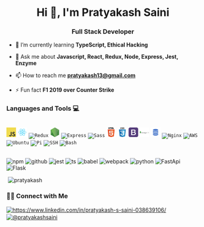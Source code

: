 <h1 align="center">Hi 👋, I'm Pratyakash Saini</h1>
<h3 align="center">Full Stack Developer</h3>

- 🌱 I’m currently learning **TypeScript, Ethical Hacking**

- 💬 Ask me about **Javascript, React, Redux, Node, Express, Jest, Enzyme**

- 📫 How to reach me **pratyakash13@gmail.com**

- ⚡ Fun fact **F1 2019 over Counter Strike**

### Languages and Tools :computer:

<br/>
<code><img alt="Javascript" height="25" src="https://raw.githubusercontent.com/github/explore/80688e429a7d4ef2fca1e82350fe8e3517d3494d/topics/javascript/javascript.png"></code>
<code><img alt="React" height="25" src="https://raw.githubusercontent.com/github/explore/80688e429a7d4ef2fca1e82350fe8e3517d3494d/topics/react/react.png"></code>
<code><img alt="Redux" height="25" src="https://raw.githubusercontent.com/reduxjs/redux/master/logo/logo.png"></code>
<code><img alt="Node" height="25" src="https://raw.githubusercontent.com/github/explore/80688e429a7d4ef2fca1e82350fe8e3517d3494d/topics/nodejs/nodejs.png"></code>
<code><img alt="Express" height="25" src="https://cdn.jsdelivr.net/gh/devicons/devicon/icons/express/express-original.svg" /></code>
<code><img alt="Sass" height="25" src="https://cdn.jsdelivr.net/gh/devicons/devicon/icons/sass/sass-original.svg" /></code>
<code><img alt="HTML" height="25" src="https://raw.githubusercontent.com/github/explore/80688e429a7d4ef2fca1e82350fe8e3517d3494d/topics/html/html.png"></code>
<code><img alt="CSS" height="25" src="https://raw.githubusercontent.com/github/explore/80688e429a7d4ef2fca1e82350fe8e3517d3494d/topics/css/css.png"></code>
<code><img alt="BootStrap" height="25" src="https://raw.githubusercontent.com/github/explore/80688e429a7d4ef2fca1e82350fe8e3517d3494d/topics/bootstrap/bootstrap.png"></code>
<code><img alt="MongoDB" height="25" src="https://raw.githubusercontent.com/github/explore/80688e429a7d4ef2fca1e82350fe8e3517d3494d/topics/mongodb/mongodb.png"></code>
<code><img alt="SQL" height="25" src="https://raw.githubusercontent.com/github/explore/80688e429a7d4ef2fca1e82350fe8e3517d3494d/topics/sql/sql.png"></code>
<code><img alt="Nginx" height="25" src="https://cdn.jsdelivr.net/gh/devicons/devicon/icons/nginx/nginx-original.svg" /></code>
<code><img alt="AWS" height="25" src="https://cdn.jsdelivr.net/gh/devicons/devicon/icons/amazonwebservices/amazonwebservices-original.svg" /></code>
<code><img alt="Ubuntu" height="25" src="https://cdn.jsdelivr.net/gh/devicons/devicon/icons/ubuntu/ubuntu-plain.svg" /></code>
<code><img alt="Pi" height="25" src="https://cdn.jsdelivr.net/gh/devicons/devicon/icons/raspberrypi/raspberrypi-original.svg" /></code>
<code><img alt="SSH" height="25" src="https://cdn.jsdelivr.net/gh/devicons/devicon/icons/ssh/ssh-original-wordmark.svg" /></code>
<code><img alt="Bash" height="25" src="https://cdn.jsdelivr.net/gh/devicons/devicon/icons/bash/bash-original.svg" /></code>
<br/>
<br/>


![npm](https://img.shields.io/badge/-npm-E10098?style=flat&logo=npm&color=323330&logoColor=white)
![github](https://img.shields.io/badge/-github-E10098?style=flat&logo=github&color=gray&logoColor=black)
![jest](https://img.shields.io/badge/-jest-E10098?style=flat&logo=jest)
![ts](https://img.shields.io/badge/-typeScript-007ACC?style=flat&logo=typescript&color=blue&logoColor=white)
![babel](https://img.shields.io/badge/-babel-E10098?style=flat&logo=babel&color=323330)
![webpack](https://img.shields.io/badge/-webpack-E10098?style=flat&logo=webpack&color=2b3a42&logoColor=white)
![python](https://img.shields.io/badge/-python-E10098?style=flat&logo=python&color=2d618c&logoColor=white)
![FastApi](https://img.shields.io/badge/-fastapi-E10098?style=flat&logo=fastapi&color=009485&logoColor=white)
![Flask](https://img.shields.io/badge/-flask-E10098?style=flat&logo=flask&color=green&logoColor=white)

<p>&nbsp;<img align="center" src="https://github-readme-stats.vercel.app/api?username=pratyakash&show_icons=true" alt="pratyakash" /></p>

<h3> 🤝🏻 Connect with Me </h3>
<p>
<a href="https://www.linkedin.com/in/pratyakash-s-saini-038639106/" target="blank"><img align="center" src="https://cdn.jsdelivr.net/npm/simple-icons@3.0.1/icons/linkedin.svg" alt="https://www.linkedin.com/in/pratyakash-s-saini-038639106/" height="30" width="30" /></a>
 <a href="https://pratyakashsaini.medium.com/" target="blank"><img align="center" src="https://cdn.jsdelivr.net/npm/simple-icons@3.0.1/icons/medium.svg" alt="@pratyakashsaini" height="30" width="30" /></a>
</p>
